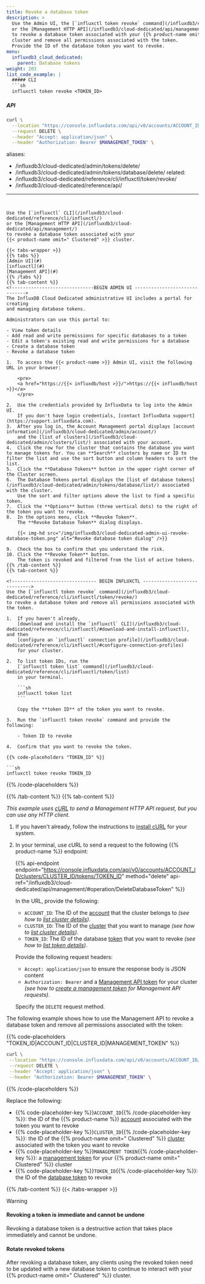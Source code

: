```yaml
---
title: Revoke a database token
description: >
  Use the Admin UI, the [`influxctl token revoke` command](/influxdb3/cloud-dedicated/reference/cli/influxctl/token/revoke/),
  or the [Management HTTP API](/influxdb3/cloud-dedicated/api/management/)
  to revoke a database token associated with your {{% product-name omit=" Clustered" %}}
  cluster and remove all permissions associated with the token.
  Provide the ID of the database token you want to revoke.
menu:
  influxdb3_cloud_dedicated:
    parent: Database tokens
weight: 203
list_code_example: |
  ##### CLI
  ```sh
  influxctl token revoke <TOKEN_ID>
  ```

  ##### API
  ```sh
  curl \
    --location "https://console.influxdata.com/api/v0/accounts/ACCOUNT_ID/clusters/CLUSTER_ID/tokens/TOKEN_ID" \
    --request DELETE \
    --header "Accept: application/json" \
    --header "Authorization: Bearer $MANAGEMENT_TOKEN" \
  ```
aliases:
  - /influxdb3/cloud-dedicated/admin/tokens/delete/
  - /influxdb3/cloud-dedicated/admin/tokens/database/delete/
related:
  - /influxdb3/cloud-dedicated/reference/cli/influxctl/token/revoke/
  - /influxdb3/cloud-dedicated/reference/api/
---
```


Use the [`influxctl` CLI](/influxdb3/cloud-dedicated/reference/cli/influxctl/)
or the [Management HTTP API](/influxdb3/cloud-dedicated/api/management/)
to revoke a database token associated with your
{{< product-name omit=" Clustered" >}} cluster.

{{< tabs-wrapper >}}
{{% tabs %}}
[Admin UI](#)
[influxctl](#)
[Management API](#)
{{% /tabs %}}
{{% tab-content %}}
<!------------------------------BEGIN ADMIN UI ------------------------------>
The InfluxDB Cloud Dedicated administrative UI includes a portal for creating
and managing database tokens.

Administrators can use this portal to:

- View token details
- Add read and write permissions for specific databases to a token
- Edit a token's existing read and write permissions for a database
- Create a database token
- Revoke a database token

1.  To access the {{< product-name >}} Admin UI, visit the following URL in your browser:

    <pre>
    <a href="https://{{< influxdb/host >}}/">https://{{< influxdb/host >}}</a>
    </pre>

2.  Use the credentials provided by InfluxData to log into the Admin UI.
    If you don't have login credentials, [contact InfluxData support](https://support.influxdata.com).
3.  After you log in, the Account Management portal displays [account information](/influxdb3/cloud-dedicated/admin/account/)
    and the [list of clusters](/influxdb3/cloud-dedicated/admin/clusters/list/) associated with your account.
4.  Click the row for the cluster that contains the database you want to manage tokens for. You can **Search** clusters by name or ID to filter the list and use the sort button and column headers to sort the list. 
5.  Click the **Database Tokens** button in the upper right corner of the Cluster screen.
6.  The Database Tokens portal displays the [list of database tokens](/influxdb3/cloud-dedicated/admin/tokens/database/list/) associated with the cluster.
    Use the sort and filter options above the list to find a specific token.
7.  Click the **Options** button (three vertical dots) to the right of the token you want to revoke.
8.  In the options menu, click **Revoke Token**.
    The **Revoke Database Token** dialog displays.

    {{< img-hd src="/img/influxdb3/cloud-dedicated-admin-ui-revoke-database-token.png" alt="Revoke database token dialog" />}}

9.  Check the box to confirm that you understand the risk.
10. Click the **Revoke Token** button.
    The token is revoked and filtered from the list of active tokens.
{{% /tab-content %}}
{{% tab-content %}}

<!------------------------------- BEGIN INFLUXCTL ----------------------------->
Use the [`influxctl token revoke` command](/influxdb3/cloud-dedicated/reference/cli/influxctl/token/revoke/)
to revoke a database token and remove all permissions associated with the token.

1.  If you haven't already,
    [download and install the `influxctl` CLI](/influxdb3/cloud-dedicated/reference/cli/influxctl/#download-and-install-influxctl), and then
    [configure an `influxctl` connection profile](/influxdb3/cloud-dedicated/reference/cli/influxctl/#configure-connection-profiles)
    for your cluster.

2.  To list token IDs, run the
    [`influxctl token list` command](/influxdb3/cloud-dedicated/reference/cli/influxctl/token/list)
    in your terminal.

    ```sh
    influxctl token list
    ```

    Copy the **token ID** of the token you want to revoke.

3.  Run the `influxctl token revoke` command and provide the following:

    - Token ID to revoke

4.  Confirm that you want to revoke the token.

{{% code-placeholders "TOKEN_ID" %}}

```sh
influxctl token revoke TOKEN_ID
```

{{% /code-placeholders %}}

<!-------------------------------- END INFLUXCTL ------------------------------>
{{% /tab-content %}}
{{% tab-content %}}
<!------------------------------- BEGIN cURL ---------------------------------->

_This example uses [cURL](https://curl.se/) to send a Management HTTP API request,
but you can use any HTTP client._

1.  If you haven't already, follow the instructions to
    [install cURL](https://everything.curl.dev/install/index.html) for your system.

2.  In your terminal, use cURL to send a request to the following {{% product-name %}} endpoint:

    {{% api-endpoint endpoint="https://console.influxdata.com/api/v0/accounts/ACCOUNT_ID/clusters/CLUSTER_ID/tokens/TOKEN_ID" method="delete" api-ref="/influxdb3/cloud-dedicated/api/management/#operation/DeleteDatabaseToken" %}}

    In the URL, provide the following:

    - `ACCOUNT_ID`: The ID of the [account](/influxdb3/cloud-dedicated/get-started/setup/#request-an-influxdb-cloud-dedicated-cluster)
      that the cluster belongs to _(see how to [list cluster details](/influxdb3/cloud-dedicated/admin/clusters/list/#detailed-output-in-json))_.
    - `CLUSTER_ID`: The ID of the [cluster](/influxdb3/cloud-dedicated/get-started/setup/#request-an-influxdb-cloud-dedicated-cluster)
    that you want to manage _(see how to [list cluster details](/influxdb3/cloud-dedicated/admin/clusters/list/#detailed-output-in-json))_.
    - `TOKEN_ID`: The ID of the database [token](/influxdb3/cloud-dedicated/admin/tokens/database)
      that you want to revoke _(see how to [list token details](/influxdb3/cloud-dedicated/admin/tokens/database/list/#detailed-output-in-json))_.

    Provide the following request headers:

    - `Accept: application/json` to ensure the response body is JSON content
    - `Authorization: Bearer` and a [Management API token](/influxdb3/cloud-dedicated/admin/tokens/management/)
      for your cluster _(see how to [create a management token](/influxdb3/cloud-dedicated/admin/tokens/management/) for Management API requests)_.

    Specify the `DELETE` request method.

The following example shows how to use the Management API to revoke a database
token and remove all permissions associated with the token:

{{% code-placeholders "TOKEN_ID|ACCOUNT_ID|CLUSTER_ID|MANAGEMENT_TOKEN" %}}

```sh
curl \
 --location "https://console.influxdata.com/api/v0/accounts/ACCOUNT_ID/clusters/CLUSTER_ID/tokens/TOKEN_ID" \
 --request DELETE \
 --header "Accept: application/json" \
 --header "Authorization: Bearer $MANAGEMENT_TOKEN" \
```

{{% /code-placeholders %}}

Replace the following:

- {{% code-placeholder-key %}}`ACCOUNT_ID`{{% /code-placeholder-key %}}:
  the ID of the {{% product-name %}} [account](/influxdb3/cloud-dedicated/get-started/setup/#request-an-influxdb-cloud-dedicated-cluster)
  associated with the token you want to revoke
- {{% code-placeholder-key %}}`CLUSTER_ID`{{% /code-placeholder-key %}}:
  the ID of the {{% product-name omit=" Clustered" %}}
  [cluster](/influxdb3/cloud-dedicated/get-started/setup/#request-an-influxdb-cloud-dedicated-cluster)
  associated with the token you want to revoke
- {{% code-placeholder-key %}}`MANAGEMENT TOKEN`{{% /code-placeholder-key %}}:
  a [management token](/influxdb3/cloud-dedicated/admin/tokens/management/) for
  your {{% product-name omit=" Clustered" %}} cluster
- {{% code-placeholder-key %}}`TOKEN_ID`{{% /code-placeholder-key %}}: the ID of
  the [database token](/influxdb3/cloud-dedicated/admin/tokens/database/) to revoke

<!------------------------------- END cURL ------------------------------------>
{{% /tab-content %}}
{{< /tabs-wrapper >}}

> [!Warning]
> #### Revoking a token is immediate and cannot be undone
> 
> Revoking a database token is a destructive action that takes place immediately
> and cannot be undone.
> 
> #### Rotate revoked tokens
> 
> After revoking a database token, any clients using the revoked token need to
> be updated with a new database token to continue to interact with your
> {{% product-name omit=" Clustered" %}} cluster.
